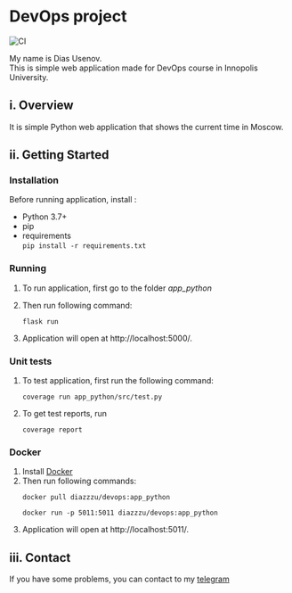 # DevOps project
![CI](https://github.com/DiazzzU/labs/actions/workflows/python_actions.yaml/badge.svg?branch=lab3)   

My name is Dias Usenov.  
This is simple web application made for DevOps course in Innopolis University.

## i. Overview
It is simple Python web application that shows the current time in Moscow.

## ii. Getting Started 
### Installation 
Before running application, install :
* Python 3.7+
* pip
* requirements   
 ```pip install -r requirements.txt```

### Running
1. To run application, first go to the folder *app_python*
2. Then run following command:
    ```
    flask run
    ```  

3. Application will open at http://localhost:5000/.

### Unit tests
1. To test application, first run the following command:
    ```
    coverage run app_python/src/test.py
    ```
2. To get test reports, run
    ```
    coverage report
    ```

### Docker
1. Install [Docker](https://docs.docker.com/engine/install/)
2. Then run following commands:
    ```
    docker pull diazzzu/devops:app_python
    ```
    ```
    docker run -p 5011:5011 diazzzu/devops:app_python
    ```
3. Application will open at http://localhost:5011/.

## iii. Contact
If you have some problems, you can contact to my [telegram](https://t.me/dionyusus)
